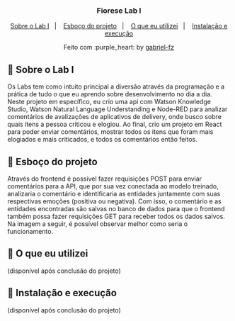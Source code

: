 <h3 align="center">
  Fiorese Lab I
</h3>

<p align="center">
  <a href="#rocket-sobre-o-lab-i">Sobre o Lab I</a>&nbsp;&nbsp;&nbsp;|&nbsp;&nbsp;&nbsp;
  <a href="#rocket-esboço-do-projeto">Esboço do projeto</a>&nbsp;&nbsp;&nbsp;|&nbsp;&nbsp;&nbsp;
  <a href="#rocket-o-que-eu-utilizei">O que eu utilizei</a>&nbsp;&nbsp;&nbsp;|&nbsp;&nbsp;&nbsp;
  <a href="#rocket-instalação-e-execução">Instalação e execução</a>
</p>

<p align="center">
  Feito com :purple_heart: by <a href="https://github.com/gabriel-fz" target="_blank">gabriel-fz</a>
</p>

## :rocket: Sobre o Lab I

Os Labs tem como intuito principal a diversão através da programação e a prática de tudo o que eu aprendo sobre desenvolvimento no dia a dia. Neste projeto em específico, eu crio uma api com Watson Knowledge Studio, Watson Natural Language Understanding e Node-RED para analizar comentários de avalizações de aplicativos de delivery, onde busco sobre quais itens a pessoa criticou e elogiou. Ao final, crio um projeto em React para poder enviar comentários, mostrar todos os itens que foram mais elogiados e mais criticados, e todos os comentários então feitos.

## :rocket: Esboço do projeto

Através do frontend é possível fazer requisições POST para enviar comentários para a API, que por sua vez conectada ao modelo treinado, analizaria o comentário e identificaria as entidades juntamente com suas respectivas emoções (positiva ou negativa). Com isso, o comentário e as entidades encontradas são salvas no banco de dados para que o frontend também possa fazer requisições GET para receber todos os dados salvos. Na imagem a seguir, é possível observar melhor como seria o funcionamento.

## :rocket: O que eu utilizei

(disponível após conclusão do projeto)

## :rocket: Instalação e execução

(disponível após conclusão do projeto)
